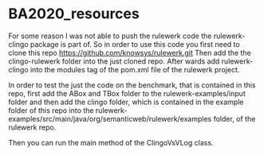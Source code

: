 # BA2020_resources
For some reason I was not able to push the rulewerk code the rulewerk-clingo package is part of.
So in order to use this code you first need to clone this repo https://github.com/knowsys/rulewerk.git
Then add the the clingo-rulewerk folder into the just cloned repo.
After wards add <module>rulewerk-clingo</module> into the modules tag of the pom.xml file of the rulewerk project.

In order to test the just the code on the benchmark, that is contained in this repo,
first add the ABox and TBox folder to the rulewerk-examples/input folder and then add the clingo folder,
which is contained in the example folder of this repo into the rulewerk-examples/src/main/java/org/semanticweb/rulewerk/examples folder,
of the rulewerk repo.

Then you can run the main method of the ClingoVsVLog class. 
